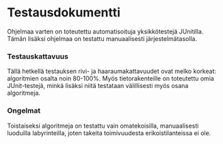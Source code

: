 # **Testausdokumentti**

Ohjelmaa varten on toteutettu automatisoituja yksikkötestejä JUnitilla. Tämän lisäksi ohjelmaa on testattu manuaalisesti järjestelmätasolla.

### **Testauskattavuus**

Tällä hetkellä testauksen rivi- ja haaraumakattavuudet ovat melko korkeat: algoritmien osalta noin 80-100%. Myös tietorakenteille on toteutettu omia JUnit-testejä, minkä lisäksi niitä testataan välillisesti myös osana algoritmeja.

### **Ongelmat**

Toistaiseksi algoritmeja on testattu vain omatekoisilla, manuaalisesti luoduilla labyrinteilla, joten takeita toimivuudesta erikoistilanteissa ei ole.
